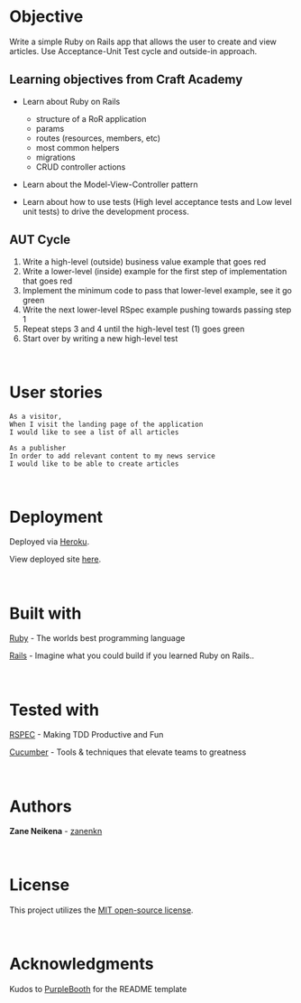 # Objective 

Write a simple Ruby on Rails app that allows the user to create and view articles. Use Acceptance-Unit Test cycle and outside-in approach.

## Learning objectives from Craft Academy
* Learn about Ruby on Rails
    * structure of a RoR application
    * params
    * routes (resources, members, etc)
    * most common helpers
    * migrations
    * CRUD controller actions

* Learn about the Model-View-Controller pattern
* Learn about how to use tests (High level acceptance tests and Low level unit tests) to drive the development process.

## AUT Cycle
1. Write a high-level (outside) business value example that goes red
2. Write a lower-level (inside) example for the first step of implementation that goes red
3. Implement the minimum code to pass that lower-level example, see it go green
4. Write the next lower-level RSpec example pushing towards passing step 1
5. Repeat steps 3 and 4 until the high-level test (1) goes green
6. Start over by writing a new high-level test

<br>

# User stories

```
As a visitor,
When I visit the landing page of the application
I would like to see a list of all articles
```

```
As a publisher
In order to add relevant content to my news service
I would like to be able to create articles
```

<br>

# Deployment
Deployed via [Heroku](https://www.heroku.com/).

View deployed site [here](https://zane-april-2019.herokuapp.com/).

<br>

# Built with

[Ruby](https://www.ruby-lang.org/en/) - The worlds best programming language

[Rails](https://rubyonrails.org/) - Imagine what you could build if you learned Ruby on Rails..

<br>

# Tested with

[RSPEC](http://rspec.info) - Making TDD Productive and Fun

[Cucumber](https://cucumber.io/) - Tools & techniques that elevate teams to greatness

<br>

# Authors

**Zane Neikena** - [zanenkn](https://github.com/zanenkn)

<br>

# License

This project utilizes the [MIT open-source license](https://opensource.org/licenses/MIT).

<br>

# Acknowledgments

Kudos to [PurpleBooth](https://gist.github.com/PurpleBooth/109311bb0361f32d87a2) for the README template 

